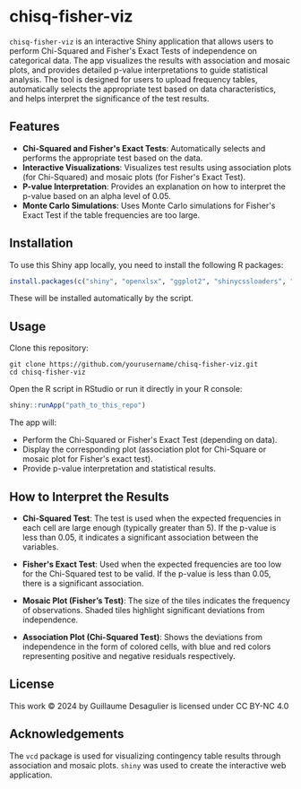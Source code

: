 # chisq-fisher-viz

`chisq-fisher-viz` is an interactive Shiny application that allows users to perform Chi-Squared and Fisher's Exact Tests of independence on categorical data. The app visualizes the results with association and mosaic plots, and provides detailed p-value interpretations to guide statistical analysis. The tool is designed for users to upload frequency tables, automatically selects the appropriate test based on data characteristics, and helps interpret the significance of the test results.

## Features

- **Chi-Squared and Fisher's Exact Tests**: Automatically selects and performs the appropriate test based on the data.
- **Interactive Visualizations**: Visualizes test results using association plots (for Chi-Squared) and mosaic plots (for Fisher's Exact Test).
- **P-value Interpretation**: Provides an explanation on how to interpret the p-value based on an alpha level of 0.05.
- **Monte Carlo Simulations**: Uses Monte Carlo simulations for Fisher's Exact Test if the table frequencies are too large.

## Installation

To use this Shiny app locally, you need to install the following R packages:

```r
install.packages(c("shiny", "openxlsx", "ggplot2", "shinycssloaders", "vcd"))
```

These will be installed automatically by the script.

## Usage

Clone this repository:

```
git clone https://github.com/yourusername/chisq-fisher-viz.git
cd chisq-fisher-viz
```

Open the R script in RStudio or run it directly in your R console:

```r
shiny::runApp("path_to_this_repo")
```

The app will:

- Perform the Chi-Squared or Fisher's Exact Test (depending on data).
- Display the corresponding plot (association plot for Chi-Square or mosaic plot for Fisher's exact test).
- Provide p-value interpretation and statistical results.

## How to Interpret the Results

- **Chi-Squared Test**: The test is used when the expected frequencies in each cell are large enough (typically greater than 5). If the p-value is less than 0.05, it indicates a significant association between the variables.

- **Fisher's Exact Test**: Used when the expected frequencies are too low for the Chi-Squared test to be valid. If the p-value is less than 0.05, there is a significant association.

- **Mosaic Plot (Fisher’s Test)**: The size of the tiles indicates the frequency of observations. Shaded tiles highlight significant deviations from independence.

- **Association Plot (Chi-Squared Test)**: Shows the deviations from independence in the form of colored cells, with blue and red colors representing positive and negative residuals respectively.

## License

This work © 2024 by Guillaume Desagulier is licensed under CC BY-NC 4.0 

## Acknowledgements
The `vcd` package is used for visualizing contingency table results through association and mosaic plots.
`shiny` was used to create the interactive web application.


